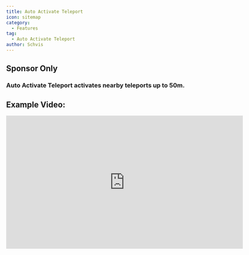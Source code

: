 ```yaml
---
title: Auto Activate Teleport
icon: sitemap
category:
  - Features
tag:
  - Auto Activate Teleport
author: Schvis
---
```

## Sponsor Only
### Auto Activate Teleport activates nearby teleports up to 50m.

## Example Video:

<iframe width="640" height="360" src="https://www.youtube.com/embed/qstBErr9mJ0?list=PL5eI1Tb64p56g27qfYk7VuFTz4FK6YrKa" title="Korepi - AutoActivateTP (Sponsor)" frameborder="0" allow="accelerometer; autoplay; clipboard-write; encrypted-media; gyroscope; picture-in-picture; web-share" allowfullscreen></iframe>
